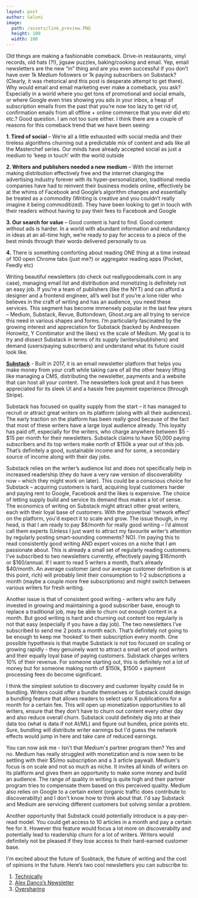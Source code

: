 ```yaml
---
layout: post
author: Saloni
image:
  path: /assets/link_preview.PNG
  height: 100
  width: 100
---
```


Old things are making a fashionable comeback. Drive-in restaurants, vinyl records, old hats (?!), jigsaw puzzles, baking/cooking and email. Yep, email newsletters are the new “in” thing and are you even successful if you don’t have over 1k Medium followers or 1k paying subscribers on Substack? (Clearly, it was rhetorical and this post is desperate attempt to get there). Why would email and email marketing ever make a comeback, you ask? Especially in a world where you get tons of promotional and social emails, or where Google even tries showing you ads in your inbox, a heap of subscription emails from the past that you’re now too lazy to get rid of, confirmation emails from all offline + online commerce that you ever did etc etc.? Good question. 
I am not too sure either. I think there are a couple of reasons for this comeback trend that we have been seeing:


**1.	Tired of social** – We’re all a little exhausted with social media and their tireless algorithms churning out a predictable mix of content and ads like all the Masterchef series. Our minds have already accepted social as just a medium to ‘keep in touch’ with the world outside

**2.  Writers and publishers needed a new medium** – With the internet making distribution effectively free and the internet changing the advertising industry forever with its hyper-personalization, traditional media companies have had to reinvent their business models online, effectively be at the whims of Facebook and Google’s algorithm changes and essentially be treated as a commodity (Writing is creative and you couldn’t really imagine it being commoditized). They have been looking to get in touch with their readers without having to pay their fees to Facebook and Google

**3.  Our search for value** – Good content is hard to find. Good content without ads is harder. In a world with abundant information and redundancy in ideas at an all-time high, we’re ready to pay for access to a piece of the best minds through their words delivered personally to us

**4.** There is something comforting about reading ONE thing at a time instead of 100 open Chrome tabs (just me?) or aggregator reading apps (Pocket, Feedly etc)

Writing beautiful newsletters (do check out reallygoodemails.com in any case), managing email list and distribution and monetizing is definitely not an easy job. If you’re a team of publishers (like the NYT) and can afford a designer and a frontend engineer, all’s well but if you’re a lone rider who believes in the craft of writing and has an audience, you need these services. This segment has become immensely popular in the last few years – Medium, Substack, Revue, Buttondown, Ghost.org are all trying to service this need in various shapes and forms. I’m particularly fascinated by the growing interest and appreciation for Substack  (backed by Andreessen Horowitz, Y Combinator and the likes) vs the scale of Medium. My goal is to try and dissect Substack in terms of its supply (writers/publishers) and demand (users/paying subscribers) and understand what its future could look like.


**[Substack](http://substack.com/)** -  Built in 2017, it is an email newsletter platform that helps you make money from your craft while taking care of all the other heavy lifting like managing a CMS, distributing the newsletter, payments and a website that can host all your content. The newsletters look great and it has been appreciated for its sleek UI and a hassle free payment experience (through Stripe).

Substack has focused on quality supply from the start – it has managed to recruit or attract great writers on its platform (along with all their audiences). The early traction on the platform has been really good because of the fact that most of these writers have a large loyal audience already. This loyalty has paid off, especially for the writers, who charge anywhere between $5 - $15 per month for their newsletters. Substack claims to have 50,000 paying subscribers and its top writers make north of $150k a year out of this job. That’s definitely a good, sustainable income and for some, a secondary source of income along with their day jobs.

Substack relies on the writer’s audience list and does not specifically help in increased readership (they do have a very raw version of discoverability now – which they might work on later). This could be a conscious choice for Substack – acquiring customers is hard, acquiring loyal customers harder and paying rent to Google, Facebook and the likes is expensive. The choice of letting supply build and service its demand thus makes a lot of sense. The economics of writing on Substack might attract other great writers, each with their loyal base of customers. With the proverbial ‘network effect’ on the platform, you'd expect it to scale and grow. The issue though, in my head, is that I am ready to pay $8/month for really good writing – I’d almost call them experts (Unless I just want to attract my favourite writer’s attention by regularly posting smart-sounding comments? NO).  I’m paying this to read consistently good writing AND expert voices on a niche that I am passionate about. This is already a small set of regularly reading customers. I’ve subscribed to two newsletters currently, effectively paying $16/month or $160/annual. If I want to read 5 writers a month, that’s already $40/month. An average customer (and our average customer definition is at this point, rich) will probably limit their consumption to 1-2 subscriptions a month (maybe a couple more free subscriptions) and might switch between various writers for fresh writing. 

Another issue is that of consistent good writing  - writers who are fully invested in growing and maintaining a good subscriber base, enough to replace a traditional job, may be able to churn out enough content in a month. But good writing is hard and churning out content too regularly is not that easy (especially if you have a day job). The two newsletters I’ve subscribed to send me 2 posts a month each. That’s definitely not going to be enough to keep me ‘hooked’ to their subscription every month. One possible hypothesis is that maybe Substack is not too focused on scaling or growing rapidly - they genuinely want to attract a small set of good writers and their equally loyal base of paying customers. Substack charges writers 10% of their revenue. For someone starting out, this is definitely not a lot of money but for someone making north of $150k, $1500 + payment processing fees do become significant. 

I think the simplest solution to discovery and customer loyalty could lie in bundling. Writers could offer a bundle themselves or Substack could design a bundling feature that allows readers to select upto X publications for a month for a certain fee. This will open up monetization opportunities to all writers, ensure that they don't have to churn out content every other day and also reduce overall churn. Substack could definitely dig into at their data too (what is data if not AI/ML) and figure out bundles, price points etc. Sure, bundling will distribute writer earnings but I'd guess the network effects would jump in here and take care of reduced earnings.

You can now ask me - Isn't that Medium's partner program then? Yes and no. Medium has really struggled with monetization and is now seen to be settling with their $5/mo subscription and a 3 article paywall. Medium's focus is on scale and not so much as niche. It invites all kinds of writers on its platform and gives them an opportunity to make some money and build an audience. The range of quality in writing is quite high and their partner program tries to compensate them based on this perceived quality. Medium also relies on Google to a certain extent (organic traffic does contribute to discoverabilty) and I don't know how to think about that. I'd say Substack and Medium are servicing different customers but solving similar a problem.

Another opportunity that Substack could potentially introduce is a pay-per-read model. You could get access to 10 articles in a month and pay a certain fee for it. However this feature would focus a lot more on discoverabilty and potentially lead to readership churn for a lot of writers. Writers would definitely not be pleased if they lose access to their hard-earned customer base. 

I'm excited about the future of Susbtack, the future of writing and the cost of opinions in the future. Here’s two cool newsletters you can subscribe to:

1. [Technically](https://technically.substack.com/?utm_source=saloni) 
2. [Alex Danco’s Newsletter](https://danco.substack.com/?utm_source=saloni)
2. [Oversharing](https://oversharing.substack.com/?utm_source=saloni)
